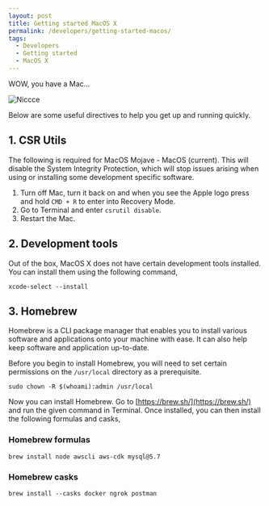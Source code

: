 ```yaml
---
layout: post
title: Getting started MacOS X
permalink: /developers/getting-started-macos/
tags:
  - Developers
  - Getting started
  - MacOS X
---
```


WOW, you have a Mac...

![Niccce](https://media.giphy.com/media/pCO5tKdP22RC8/giphy.gif)

Below are some useful directives to help you get up and running quickly.

## 1. CSR Utils

The following is required for MacOS Mojave - MacOS (current). This will disable the System Integrity Protection, which will stop issues arising when using or installing some development specific software.

1. Turn off Mac, turn it back on and when you see the Apple logo press and hold `CMD + R` to enter into Recovery Mode.
2. Go to Terminal and enter `csrutil disable`.
3. Restart the Mac.

## 2. Development tools

Out of the box, MacOS X does not have certain development tools installed. You can install them using the following command,

```shell
xcode-select --install
```

## 3. Homebrew

Homebrew is a CLI package manager that enables you to install various software and applications onto your machine with ease. It can also help keep software and application up-to-date.

Before you begin to install Homebrew, you will need to set certain permissions on the `/usr/local` directory as a prerequisite.

```shell
sudo chown -R $(whoami):admin /usr/local
```

Now you can install Homebrew. Go to [https://brew.sh/](https://brew.sh/) and run the given command in Terminal. Once installed, you can then install the following formulas and casks,

### Homebrew formulas

```shell
brew install node awscli aws-cdk mysql@5.7
```

### Homebrew casks

```shell
brew install --casks docker ngrok postman
```